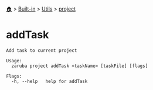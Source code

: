 <!--startTocHeader-->
[🏠](../../../README.md) > [Built-in](../../README.md) > [Utils](../README.md) > [project](README.md)
# addTask
<!--endTocHeader-->

```
Add task to current project

Usage:
  zaruba project addTask <taskName> [taskFile] [flags]

Flags:
  -h, --help   help for addTask

```

<!--startTocSubtopic-->
<!--endTocSubtopic-->